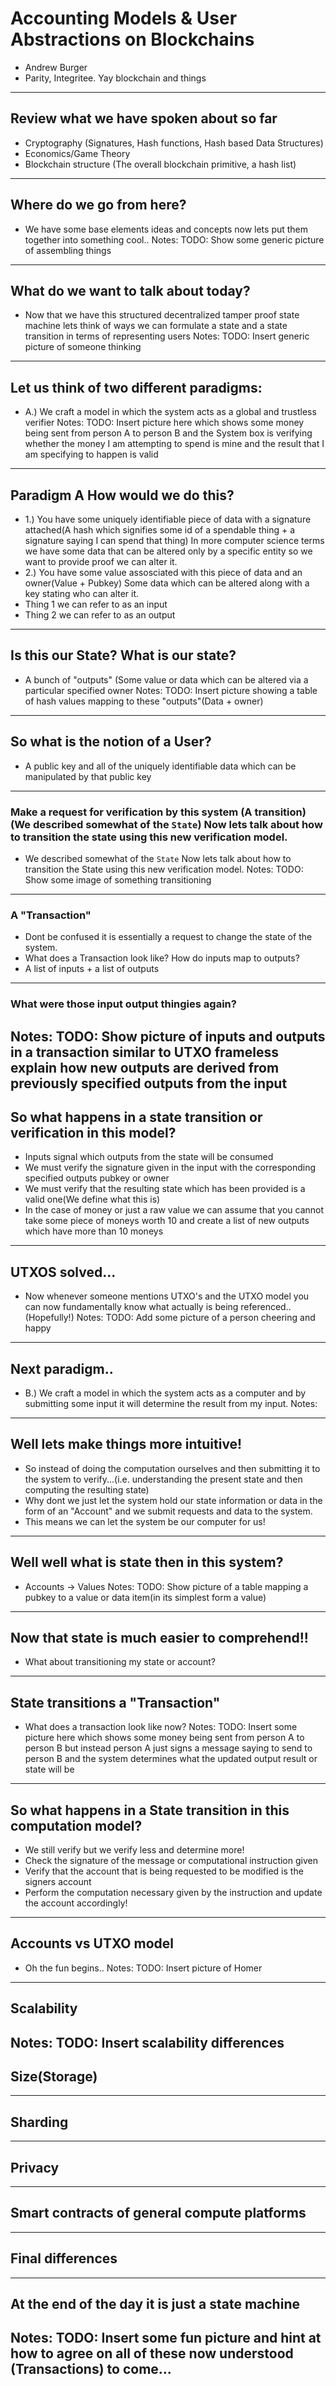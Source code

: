 # Accounting Models & User Abstractions on Blockchains
* Andrew Burger
* Parity, Integritee. Yay blockchain and things
---
## Review what we have spoken about so far
* Cryptography (Signatures, Hash functions, Hash based Data Structures)
* Economics/Game Theory
* Blockchain structure (The overall blockchain primitive, a hash list)
---
## Where do we go from here?
* We have some base elements ideas and concepts now lets put them together into something cool..
Notes:
    TODO: Show some generic picture of assembling things
---
## What do we want to talk about today?
* Now that we have this structured decentralized tamper proof state machine lets think of ways we can formulate a state and a state transition in terms of representing users 
Notes:
    TODO: Insert generic picture of someone thinking
---
## Let us think of two different paradigms:
* A.) We craft a model in which the system acts as a global and trustless verifier
Notes:
    TODO: Insert picture here which shows some money being sent from person A to person B and the System box is verifying whether the money I am attempting to spend is mine and the result that I am specifying to happen is valid 
---
## Paradigm A How would we do this?
* 1.) You have some uniquely identifiable piece of data with a signature attached(A hash which signifies some id of a spendable thing + a signature saying I can spend that thing) In more computer science terms we have some data that can be altered only by a specific entity so we want to provide proof we can alter it. 
* 2.) You have some value assosciated with this piece of data and an owner(Value + Pubkey) Some data which can be altered along with a key stating who can alter it.
* Thing 1 we can refer to as an input
* Thing 2 we can refer to as an output
---
## Is this our State? What is our state?
* A bunch of "outputs" (Some value or data which can be altered via a particular specified owner
Notes:
    TODO: Insert picture showing a table of hash values mapping to these "outputs"(Data + owner)
---
## So what is the notion of a User?
* A public key and all of the uniquely identifiable data which can be manipulated by that public key
---
### Make a request for verification by this system (A transition)(We described somewhat of the `State`) Now lets talk about how to transition the state using this new verification model.
* We described somewhat of the `State` Now lets talk about how to transition the State using this new verification model.
Notes:
    TODO: Show some image of something transitioning
---
### A "Transaction"
* Dont be confused it is essentially a request to change the state of the system.
* What does a Transaction look like? How do inputs map to outputs?
* A list of inputs + a list of outputs
---
### What were those input output thingies again?
Notes:
    TODO: Show picture of inputs and outputs in a transaction similar to UTXO frameless explain how new outputs are derived from previously specified outputs from the input 
---
## So what happens in a state transition or verification in this model?
* Inputs signal which outputs from the state will be consumed
* We must verify the signature given in the input with the corresponding specified outputs pubkey or owner 
* We must verify that the resulting state which has been provided is a valid one(We define what this is)
* In the case of money or just a raw value we can assume that you cannot take some piece of moneys worth 10 and create a list of new outputs which have more than 10 moneys
---
## UTXOS solved...
* Now whenever someone mentions UTXO's and the UTXO model you can now fundamentally know what actually is being referenced..(Hopefully!) 
Notes:
    TODO: Add some picture of a person cheering and happy
---
## Next paradigm..
* B.) We craft a model in which the system acts as a computer and by submitting some input it will determine the result from my input.
Notes:
---
## Well lets make things more intuitive!
* So instead of doing the computation ourselves and then submitting it to the system to verify...(i.e. understanding the present state and then computing the resulting state) 
* Why dont we just let the system hold our state information or data in the form of an "Account" and we submit requests and data to the system.
* This means we can let the system be our computer for us! 
---
## Well well what is state then in this system?
* Accounts -> Values
Notes:
    TODO: Show picture of a table mapping a pubkey to a value or data item(in its simplest form a value)
---
## Now that state is much easier to comprehend!!
* What about transitioning my state or account?
---
## State transitions a "Transaction"
* What does a transaction look like now?
Notes:
    TODO: Insert some picture here which shows some money being sent from person A to person B but instead person A just signs a message saying to send to person B and the system determines what the updated output result or state will be
---
## So what happens in a State transition in this computation model?
* We still verify but we verify less and determine more!
* Check the signature of the message or computational instruction given
* Verify that the account that is being requested to be modified is the signers account
* Perform the computation necessary given by the instruction and update the account accordingly!
---
## Accounts vs UTXO model
* Oh the fun begins..
Notes:
   TODO: Insert picture of Homer
---
## Scalability
Notes:
    TODO: Insert scalability differences
---
## Size(Storage)
---
## Sharding
---
## Privacy
---
## Smart contracts of general compute platforms
---
## Final differences
---
## At the end of the day it is just a state machine
Notes:
    TODO: Insert some fun picture and hint at how to agree on all of these now understood (Transactions) to come...
---
